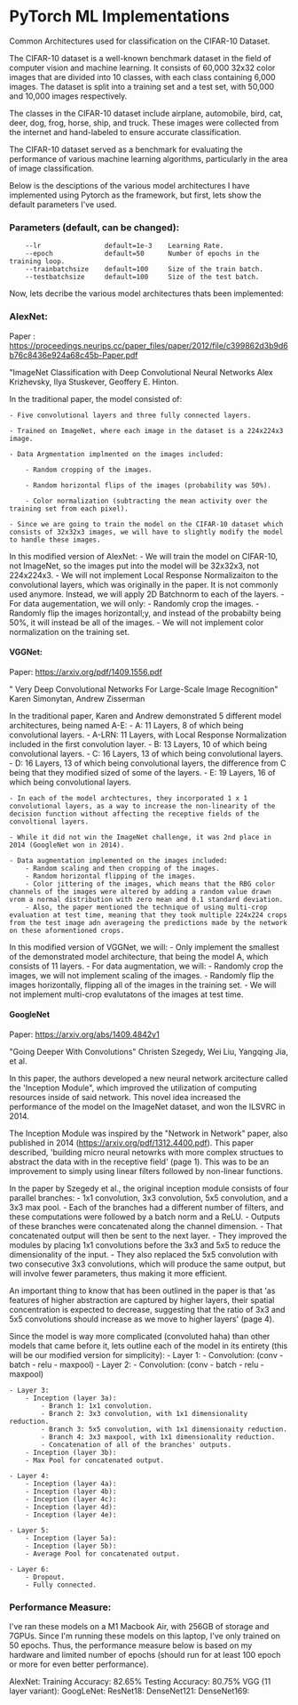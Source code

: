 # PyTorch ML Implementations

Common Architectures used for classification on the CIFAR-10 Dataset.

The CIFAR-10 dataset is a well-known benchmark dataset in the field of computer vision and machine learning. It consists of 60,000 32x32 color images that are divided into 10 classes, with each class containing 6,000 images. The dataset is split into a training set and a test set, with 50,000 and 10,000 images respectively.

The classes in the CIFAR-10 dataset include airplane, automobile, bird, cat, deer, dog, frog, horse, ship, and truck. These images were collected from the internet and hand-labeled to ensure accurate classification.

The CIFAR-10 dataset served as a benchmark for evaluating the performance of various machine learning algorithms, particularly in the area of image classification. 

Below is the desciptions of the various model architectures I have implemented using Pytorch as the framework, but first, lets show the default parameters I've used.

### Parameters (default, can be changed):

        --lr                default=1e-3    Learning Rate.
        --epoch             default=50      Number of epochs in the training loop.
        --trainbatchsize    default=100     Size of the train batch.
        --testbatchsize     default=100     Size of the test batch.

Now, lets decribe the various model architectures thats been implemented:

### AlexNet:

Paper : https://proceedings.neurips.cc/paper_files/paper/2012/file/c399862d3b9d6b76c8436e924a68c45b-Paper.pdf

"ImageNet Classification with Deep Convolutional Neural Networks
    Alex Krizhevsky, Ilya Stuskever, Geoffery E. Hinton.

In the traditional paper, the model consisted of:

    - Five convolutional layers and three fully connected layers.
    
    - Trained on ImageNet, where each image in the dataset is a 224x224x3 image.
    
    - Data Argmentation implmented on the images included:
    
        - Random cropping of the images.
        
        - Random horizontal flips of the images (probability was 50%).
        
        - Color normalization (subtracting the mean activity over the training set from each pixel).
        
    - Since we are going to train the model on the CIFAR-10 dataset which consists of 32x32x3 images, we will have to slightly modify the model to handle these images.

In this modified version of AlexNet:
    - We will train the model on CIFAR-10, not ImageNet, so the images put into the model will be 32x32x3, not 224x224x3.
    - We will not implement Local Response Normalizaiton to the convolutional layers, which was originally in the paper. It is not commonly used anymore. Instead, we will apply 2D Batchnorm to each of the layers.
    - For data augementation, we will only:
        - Randomly crop the images.
        - Randomly flip the images horizontall;y, and instead of the probabilty being 50%, it will instead be all of the images.
        - We will not implement color normalization on the training set.

#### VGGNet:

Paper: https://arxiv.org/pdf/1409.1556.pdf

" Very Deep Convolutional Networks For Large-Scale Image Recognition"
    Karen Simonytan, Andrew Zisserman

In the traditional paper, Karen and Andrew demonstrated 5 different model architectures, being named A-E:
    - A: 11 Layers, 8 of which being convolutional layers.
    - A-LRN: 11 Layers, with Local Response Normalization included in the first convolution layer.
    - B: 13 Layers, 10 of which being convolutional layers.
    - C: 16 Layers, 13 of which being convolutional layers.
    - D: 16 Layers, 13 of which being convolutional layers, the difference from C being that they modified sized of some of the layers.
    - E: 19 Layers, 16 of which being convolutional layers.

    - In each of the model archtectures, they incorporated 1 x 1 convolutional layers, as a way to increase the non-linearity of the decision function without affecting the receptive fields of the convoltional layers.

    - While it did not win the ImageNet challenge, it was 2nd place in 2014 (GoogleNet won in 2014).

    - Data augmentation implemented on the images included:
        - Random scaling and then cropping of the images.
        - Random horizontal flipping of the images.
        - Color jittering of the images, which means that the RBG color channels of the images were altered by adding a random value drawn vrom a normal distribution with zero mean and 0.1 standard deviation.
        - Also, the paper mentioned the technique of using multi-crop evaluation at test time, meaning that they took multiple 224x224 crops from the test image adn averageing the predictions made by the network on these aformentioned crops.

In this modified version of VGGNet, we will:
    - Only implement the smallest of the demonstrated model architecture, that being the model A, which consists of 11 layers.
    - For data augmentation, we will:
        - Randomly crop the images, we will not implement scaling of the images.
        - Randomly flip the images horizontally, flipping all of the images in the training set.
        - We will not implement multi-crop evalutatons of the images at test time.

#### GoogleNet

Paper: https://arxiv.org/abs/1409.4842v1

"Going Deeper With Convolutions"
    Christen Szegedy, Wei Liu, Yangqing Jia, et al.

In this paper, the authors developed a new neural network arcitecture called the 'Inception Module", which improved the utilization of computing resources inside of said network. This novel idea increased the performance of the model on the ImageNet dataset, and won the ILSVRC in 2014.

The Inception Module was inspired by the "Network in Network" paper, also published in 2014 (https://arxiv.org/pdf/1312.4400.pdf). This paper described, 'building micro neural netowrks with more complex structues to abstract the data with in the receptive field' (page 1). This was to be an improvement to simply using linear filters followed by non-linear functions. 

In the paper by Szegedy et al., the original inception module consists of four parallel branches:
    - 1x1 convolution, 3x3 convolution, 5x5 convolution, and a 3x3 max pool.
    - Each of the branches had a different number of filters, and these computations were followed by a batch norm and a ReLU.
    - Outputs of these branches were concatenated along the channel dimension.
    - That concatenated output will then be sent to the next layer.
    - They improved the modules by placing 1x1 convolutions before the 3x3 and 5x5 to reduce the dimensionality of the input.
    - They also replaced the 5x5 convolution with two consecutive 3x3 convolutions, which will produce the same output, but will involve fewer parameters, thus making it more efficient.

An important thing to know that has been outlined in the paper is that 'as features of higher abstraction are captured by higher layers, their spatial concentration is expected to decrease, suggesting that the ratio of 3x3 and 5x5 convolutions should increase as we move to higher layers' (page 4).

Since the model is way more complicated (convoluted haha) than other models that came before it, lets outline each of the model in its entirety (this will be our modified version for simplicity):
    - Layer 1:
        - Convolution: (conv - batch - relu - maxpool)
    - Layer 2:
        - Convolution:  (conv - batch - relu - maxpool)

    - Layer 3:
        - Inception (layer 3a):
            - Branch 1: 1x1 convolution.
            - Branch 2: 3x3 convolution, with 1x1 dimensionality reduction.
            - Branch 3: 5x5 convolution, with 1x1 dimensionaity reduction.
            - Branch 4: 3x3 maxpool, with 1x1 dimensionality reduction. 
            - Concatenation of all of the branches' outputs.
        - Inception (layer 3b):
        - Max Pool for concatenated output.

    - Layer 4:
        - Inception (layer 4a):
        - Inception (layer 4b):
        - Inception (layer 4c):
        - Inception (layer 4d):
        - Inception (layer 4e):
    
    - Layer 5:
        - Inception (layer 5a):
        - Inception (layer 5b):
        - Average Pool for concatenated output.

    - Layer 6:
        - Dropout.
        - Fully connected.

### Performance Measure:

I've ran these models on a M1 Macbook Air, with 256GB of storage and 7GPUs. Since I'm running these models on this laptop, I've only trained on 50 epochs. Thus, the performance measure below is based on my hardware and limited number of epochs (should run for at least 100 epoch or more for even better performance).

AlexNet: Training Accuracy: 82.65%  Testing Accuracy: 80.75%
VGG (11 layer variant):
GoogLeNet:
ResNet18:
DenseNet121:
DenseNet169:
